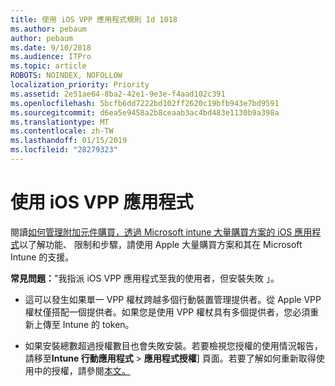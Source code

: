 ```yaml
---
title: 使用 iOS VPP 應用程式規則 Id 1018
ms.author: pebaum
author: pebaum
ms.date: 9/10/2018
ms.audience: ITPro
ms.topic: article
ROBOTS: NOINDEX, NOFOLLOW
localization_priority: Priority
ms.assetid: 2e51ae64-8ba2-42e1-9e3e-f4aad102c391
ms.openlocfilehash: 5bcfb6dd7222bd102ff2620c19bfb943e7bd9591
ms.sourcegitcommit: d6ea5e9458a2b8ceaab3ac4bd483e1130b9a398a
ms.translationtype: MT
ms.contentlocale: zh-TW
ms.lasthandoff: 01/15/2019
ms.locfileid: "28279323"
---
```

# <a name="working-with-ios-vpp-applications"></a>使用 iOS VPP 應用程式

閱讀[如何管理附加元件購買，透過 Microsoft intune 大量購買方案的 iOS 應用程式](https://docs.microsoft.com/intune/vpp-apps-ios)以了解功能、 限制和步驟，請使用 Apple 大量購買方案和其在 Microsoft Intune 的支援。 
  
 **常見問題：**"我指派 iOS VPP 應用程式至我的使用者，但安裝失敗 」。 
  
- 這可以發生如果單一 VPP 權杖跨越多個行動裝置管理提供者。從 Apple VPP 權杖僅搭配一個提供者。如果您是使用 VPP 權杖具有多個提供者，您必須重新上傳至 Intune 的 token。
    
- 如果安裝總數超過授權數目也會失敗安裝。若要檢視您授權的使用情況報告，請移至**Intune 行動應用程式** \> **應用程式授權**] 頁面。若要了解如何重新取得使用中的授權，請參閱[本文。](https://docs.microsoft.com/intune/vpp-apps-ios#revoking-app-licenses-and-deleting-tokens)
    


